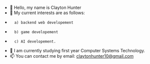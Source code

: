 - 👋 Hello, my name is Clayton Hunter
- 👀 My current interests are as follows:
-       a) backend web developement
-       b) game developement
-       c) AI developement.
- 🌱 I am currently studying first year Computer Systems Technology.
- 📫 You can contact me by email: claytonhunter10@gmail.com
